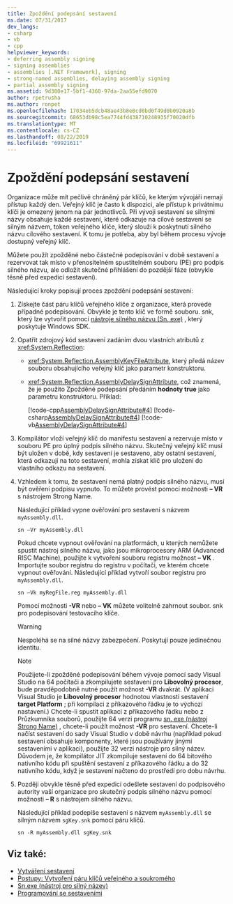 ```yaml
---
title: Zpoždění podepsání sestavení
ms.date: 07/31/2017
dev_langs:
- csharp
- vb
- cpp
helpviewer_keywords:
- deferring assembly signing
- signing assemblies
- assemblies [.NET Framework], signing
- strong-named assemblies, delaying assembly signing
- partial assembly signing
ms.assetid: 9d300e17-5bf1-4360-97da-2aa55efd9070
author: rpetrusha
ms.author: ronpet
ms.openlocfilehash: 17034eb5dcb48ae43b8e0cd0bd0f49d0b0920a8b
ms.sourcegitcommit: 68653db98c5ea7744fd438710248935f70020dfb
ms.translationtype: MT
ms.contentlocale: cs-CZ
ms.lasthandoff: 08/22/2019
ms.locfileid: "69921611"
---
```

# <a name="delay-signing-an-assembly"></a>Zpoždění podepsání sestavení
Organizace může mít pečlivě chráněný pár klíčů, ke kterým vývojáři nemají přístup každý den. Veřejný klíč je často k dispozici, ale přístup k privátnímu klíči je omezený jenom na pár jednotlivců. Při vývoji sestavení se silnými názvy obsahuje každé sestavení, které odkazuje na cílové sestavení se silným názvem, token veřejného klíče, který slouží k poskytnutí silného názvu cílového sestavení. K tomu je potřeba, aby byl během procesu vývoje dostupný veřejný klíč.  
  
 Můžete použít zpožděné nebo částečné podepisování v době sestavení a rezervovat tak místo v přenositelném spustitelném souboru (PE) pro podpis silného názvu, ale odložit skutečné přihlášení do pozdější fáze (obvykle těsně před expedicí sestavení).  
  
 Následující kroky popisují proces zpoždění podepsání sestavení:  
  
1. Získejte část páru klíčů veřejného klíče z organizace, která provede případné podepisování. Obvykle je tento klíč ve formě souboru. snk, který lze vytvořit pomocí [nástroje silného názvu (Sn. exe)](../../../docs/framework/tools/sn-exe-strong-name-tool.md) , který poskytuje Windows SDK.  
  
2. Opatřit zdrojový kód sestavení zadáním dvou vlastních atributů z <xref:System.Reflection>:  
  
    - <xref:System.Reflection.AssemblyKeyFileAttribute>, který předá název souboru obsahujícího veřejný klíč jako parametr konstruktoru.  
  
    - <xref:System.Reflection.AssemblyDelaySignAttribute>, což znamená, že je použito Zpožděné podepsání předáním **hodnoty true** jako parametru konstruktoru. Příklad:  
  
         [!code-cpp[AssemblyDelaySignAttribute#4](../../../samples/snippets/cpp/VS_Snippets_CLR/AssemblyDelaySignAttribute/cpp/source2.cpp#4)]
         [!code-csharp[AssemblyDelaySignAttribute#4](../../../samples/snippets/csharp/VS_Snippets_CLR/AssemblyDelaySignAttribute/cs/source2.cs#4)]
         [!code-vb[AssemblyDelaySignAttribute#4](../../../samples/snippets/visualbasic/VS_Snippets_CLR/AssemblyDelaySignAttribute/vb/source2.vb#4)]  
  
3. Kompilátor vloží veřejný klíč do manifestu sestavení a rezervuje místo v souboru PE pro úplný podpis silného názvu. Skutečný veřejný klíč musí být uložen v době, kdy sestavení je sestaveno, aby ostatní sestavení, která odkazují na toto sestavení, mohla získat klíč pro uložení do vlastního odkazu na sestavení.  
  
4. Vzhledem k tomu, že sestavení nemá platný podpis silného názvu, musí být ověření podpisu vypnuto. To můžete provést pomocí možnosti **– VR** s nástrojem Strong Name.  
  
     Následující příklad vypne ověřování pro sestavení s názvem `myAssembly.dll`.  
  
    ```  
    sn –Vr myAssembly.dll  
    ```  
  
     Pokud chcete vypnout ověřování na platformách, u kterých nemůžete spustit nástroj silného názvu, jako jsou mikroprocesory ARM (Advanced RISC Machine), použijte k vytvoření souboru registru možnost **– VK** . Importujte soubor registru do registru v počítači, ve kterém chcete vypnout ověřování. Následující příklad vytvoří soubor registru pro `myAssembly.dll`.  
  
    ```  
    sn –Vk myRegFile.reg myAssembly.dll  
    ```  
  
     Pomocí možnosti **-VR** nebo **– VK** můžete volitelně zahrnout soubor. snk pro podepisování testovacího klíče.  
  
    > [!WARNING]
    > Nespoléhá se na silné názvy zabezpečení. Poskytují pouze jedinečnou identitu.
  
    > [!NOTE]
    > Použijete-li zpožděné podepisování během vývoje pomocí sady Visual Studio na 64 počítači a zkompilujete sestavení pro **Libovolný procesor**, bude pravděpodobně nutné použít možnost **-VR** dvakrát. (V aplikaci Visual Studio je **Libovolný procesor** hodnotou vlastnosti sestavení **target Platform** ; při kompilaci z příkazového řádku je to výchozí nastavení.) Chcete-li spustit aplikaci z příkazového řádku nebo z Průzkumníka souborů, použijte 64 verzi programu [sn. exe (nástroj Strong Name)](../../../docs/framework/tools/sn-exe-strong-name-tool.md) , chcete-li použít možnost **-VR** pro sestavení. Chcete-li načíst sestavení do sady Visual Studio v době návrhu (například pokud sestavení obsahuje komponenty, které jsou používány jinými sestaveními v aplikaci), použijte 32 verzi nástroje pro silný název. Důvodem je, že kompilátor JIT zkompiluje sestavení do 64 bitového nativního kódu při spuštění sestavení z příkazového řádku a do 32 nativního kódu, když je sestavení načteno do prostředí pro dobu návrhu.  
  
5. Později obvykle těsně před expedicí odešlete sestavení do podpisového autority vaší organizace pro skutečný podpis silného názvu pomocí možnosti **– R** s nástrojem silného názvu.  
  
     Následující příklad podepíše sestavení s názvem `myAssembly.dll` se silným názvem `sgKey.snk` pomocí páru klíčů.  
  
    ```  
    sn -R myAssembly.dll sgKey.snk  
    ```  
  
## <a name="see-also"></a>Viz také:

- [Vytváření sestavení](../../../docs/framework/app-domains/create-assemblies.md)
- [Postupy: Vytvoření páru klíčů veřejného a soukromého](../../../docs/framework/app-domains/how-to-create-a-public-private-key-pair.md)
- [Sn.exe (nástroj pro silný název)](../../../docs/framework/tools/sn-exe-strong-name-tool.md)
- [Programování se sestaveními](../../../docs/framework/app-domains/programming-with-assemblies.md)
